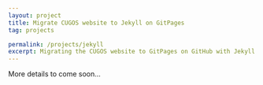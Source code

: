 ```yaml
---
layout: project
title: Migrate CUGOS website to Jekyll on GitPages
tag: projects

permalink: /projects/jekyll
excerpt: Migrating the CUGOS website to GitPages on GitHub with Jekyll
---
```

 
More details to come soon...


